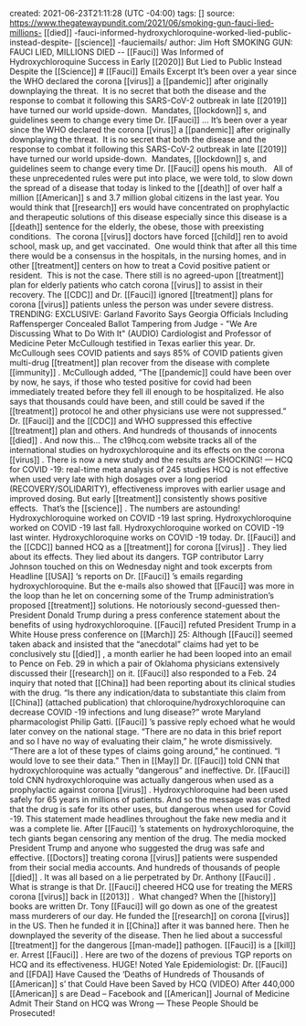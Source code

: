created: 2021-06-23T21:11:28 (UTC -04:00)
tags: []
source: https://www.thegatewaypundit.com/2021/06/smoking-gun-fauci-lied-millions- [[died]] -fauci-informed-hydroxychloroquine-worked-lied-public-instead-despite- [[science]] -fauciemails/
author: Jim Hoft
SMOKING GUN: FAUCI LIED, MILLIONS DIED --  [[Fauci]]  Was Informed of Hydroxychloroquine Success in Early  [[2020]]  But Lied to Public Instead Despite the  [[Science]]  # [[Fauci]] Emails
Excerpt
It’s been over a year since the WHO declared the  corona [[virus]]  a  [[pandemic]]  after originally downplaying the threat.  It is no secret that both the disease and the response to combat it following this SARS-CoV-2 outbreak in late  [[2019]]  have turned our world upside-down.  Mandates,  [[lockdown]] s, and guidelines seem to change every time Dr.  [[Fauci]] …
It’s been over a year since the WHO declared the  corona [[virus]]  a  [[pandemic]]  after originally downplaying the threat.  It is no secret that both the disease and the response to combat it following this SARS-CoV-2 outbreak in late  [[2019]]  have turned our world upside-down.  Mandates,  [[lockdown]] s, and guidelines seem to change every time Dr.  [[Fauci]]  opens his mouth.   All of these unprecedented rules were put into place, we were told, to slow down the spread of a disease that today is linked to the  [[death]]  of over half a million  [[American]] s and 3.7 million global citizens in the last year.
You would think that  [[research]] ers would have concentrated on prophylactic and therapeutic solutions of this disease especially since this disease is a  [[death]]  sentence for the elderly, the obese, those with preexisting conditions.  The  corona [[virus]]  doctors have forced  [[child]] ren to avoid school, mask up, and get vaccinated.  One would think that after all this time there would be a consensus in the hospitals, in the nursing homes, and in other  [[treatment]]  centers on how to treat a  Covid  positive patient or resident.  This is not the case.
There still is no agreed-upon  [[treatment]]  plan for elderly patients who catch  corona [[virus]]  to assist in their recovery.
The  [[CDC]]  and Dr.  [[Fauci]]  ignored  [[treatment]]  plans for  corona [[virus]]  patients unless the person was under severe distress.
TRENDING: EXCLUSIVE: Garland Favorito Says Georgia Officials Including Raffensperger Concealed Ballot Tampering from Judge - "We Are Discussing What to Do With It" (AUDIO)
Cardiologist and Professor of Medicine Peter McCullough testified in Texas earlier this year. Dr. McCullough sees  COVID  patients and says 85% of  COVID  patients given multi-drug  [[treatment]]  plan recover from the disease with complete  [[immunity]] . McCullough added, “The  [[pandemic]]  could have been over by now, he says, if those who tested positive for covid had been immediately treated before they fell ill enough to be hospitalized. He also says that thousands could have been, and still could be saved if the  [[treatment]]  protocol he and other physicians use were not suppressed.”
Dr.  [[Fauci]]  and the  [[CDC]]  and WHO suppressed this effective  [[treatment]]  plan and others.
And hundreds of thousands of innocents  [[died]] .
And now this…
The c19hcq.com website tracks all of the international studies on hydroxychloroquine and its effects on the  corona [[virus]] .
There is now a new study and the results are SHOCKING!
— HCQ for  COVID -19: real-time meta analysis of 245 studies
HCQ is not effective when used very late with high dosages over a long period (RECOVERY/SOLIDARITY), effectiveness improves with earlier usage and improved dosing. But early  [[treatment]]  consistently shows positive effects.  That’s the  [[science]] .
The numbers are astounding!
 Hydroxychloroquine worked on  COVID -19 last spring.
 Hydroxychloroquine worked on  COVID -19 last fall.
 Hydroxychloroquine worked on  COVID -19 last winter.
 Hydroxychloroquine works on  COVID -19 today.
Dr.  [[Fauci]]  and the  [[CDC]]  banned HCQ as a  [[treatment]]  for  corona [[virus]] .
They lied about its effects.
They lied about its dangers.
TGP contributor Larry Johnson touched on this on Wednesday night and took excerpts from Headline  [[USA]] ‘s reports on Dr.  [[Fauci]] ’s emails regarding hydroxychloroquine.
But the e-mails also showed that  [[Fauci]]  was more in the loop than he let on concerning some of the Trump administration’s proposed  [[treatment]]  solutions.
He notoriously second-guessed then-President Donald Trump during a press conference statement about the benefits of using hydroxychloroquine.
 [[Fauci]]  refuted President Trump in a  White  House  press conference on  [[March]]  25:
Although  [[Fauci]]  seemed taken aback and insisted that the “anecdotal” claims had yet to be conclusively stu [[died]] , a month earlier he had been looped into an email to Pence on Feb. 29 in which a pair of Oklahoma physicians extensively discussed their  [[research]]  on it.
 [[Fauci]]  also responded to a Feb. 24 inquiry that noted that  [[China]]  had been reporting about its clinical studies with the drug.
“Is there any indication/data to substantiate this claim from  [[China]]  (attached publication) that chloroquine/hydroxychloroquine can decrease  COVID -19 infections and lung disease?” wrote Maryland pharmacologist Philip Gatti.
 [[Fauci]] ’s passive reply echoed what he would later convey on the national stage.
“There are no data in this brief report and so I have no way of evaluating their claim,” he wrote dismissively.
“There are a lot of these types of claims going around,” he continued. “I would love to see their data.”
Then in  [[May]]  Dr.  [[Fauci]]  told CNN that hydroxychloroquine was actually “dangerous” and ineffective.
Dr.  [[Fauci]]   told CNN hydroxychloroquine was actually dangerous when used as a prophylactic against  corona [[virus]] . Hydroxychloroquine had been used safely for 65 years in millions of patients. And so the message was crafted that the drug is safe for its other uses, but dangerous when used for  Covid -19.
This statement made headlines throughout the fake new media and it was a complete lie.
After  [[Fauci]] ’s statements on hydroxychloroquine, the tech giants began censoring any mention of the drug. The media mocked President Trump and anyone who suggested the drug was safe and effective.  [[Doctors]]  treating  corona [[virus]]  patients were suspended from their social media accounts.
And hundreds of thousands of people  [[died]] .
It was all based on a lie perpetrated by Dr. Anthony  [[Fauci]] .
What is strange is that Dr.  [[Fauci]]  cheered HCQ use for treating the MERS  corona [[virus]]  back in  [[2013]] .  What changed?
When the  [[history]]  books are written Dr. Tony  [[Fauci]]  will go down as one of the greatest mass murderers of our day.
He funded the  [[research]]  on  corona [[virus]]  in the US. Then he funded it in  [[China]]  after it was banned here. Then he downplayed the severity of the disease. Then he lied about a successful  [[treatment]]  for the dangerous  [[man-made]]  pathogen.
 [[Fauci]]  is a  [[kill]] er. Arrest  [[Fauci]] .
Here are two of the dozens of previous TGP reports on HCQ and its effectiveness.
HUGE! Noted Yale Epidemiologist: Dr.  [[Fauci]]  and [[FDA]] Have Caused the ‘Deaths of Hundreds of Thousands of  [[American]] s’ that Could Have been Saved by HCQ (VIDEO)
After 440,000  [[American]] s are Dead – Facebook and  [[American]]  Journal of Medicine Admit Their Stand on HCQ was Wrong — These People Should be Prosecuted!
